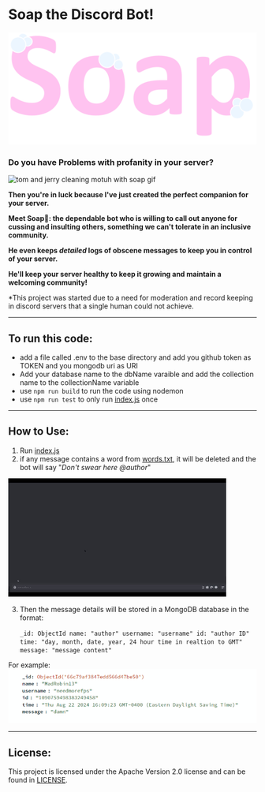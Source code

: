 # Soap the Discord Bot!
![Soap Logo](Soap_logo_v2.png)
### Do you have Problems with profanity in your server?

![tom and jerry cleaning motuh with soap gif](https://media.tenor.com/RbOWIwfiCiwAAAAM/wash-mouth.gif)

**Then you're in luck because I've just created the perfect companion for your server.**

**Meet Soap🧼: the dependable bot who is willing to call out anyone for cussing and insulting others, something we can't tolerate in an inclusive community.**

**He even keeps _detailed_ logs of obscene messages to keep you in control of your server.**

**He'll keep your server healthy to keep it growing and maintain a welcoming community!**

*This project was started due to a need for moderation and record keeping in discord servers that a single human could not achieve. 

___

## To run this code:
 - add a file called .env to the base directory and add you github token as TOKEN and you mongodb uri as URI
 - Add your database name to the dbName varaible and add the collection name to the collectionName variable
 - use `npm run build` to run the code using nodemon
 - use `npm run test` to only run [index.js](src/index.js) once
   
___

## How to Use:
1. Run [index.js](src/index.js)
2. if any message contains a word from [words.txt](src/words.txt), it will be deleted and the bot will say "_Don't swear here @author_"

![example gif](./soap_bot_gif_v2/soap_bot_gif_v2.gif)

3. Then the message details will be stored in a MongoDB database in the format:
   
   `
_id: ObjectId
name: "author"
username: "username"
id: "author ID"
time: "day, month, date, year, 24 hour time in realtion to GMT"
message: "message content"
   `

For example: 
![mongodb example image](mongodb_exmple.png)

___

## License:
This project is licensed under the Apache Version 2.0 license and can be found in [LICENSE](LICENSE).
